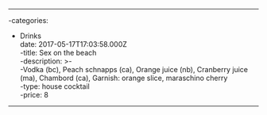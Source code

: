 
---
-categories:<br>
  - Drinks
  <br>date: 2017-05-17T17:03:58.000Z
<br>-title: Sex on the beach
<br>-description: >-
<br>-Vodka (bc), Peach schnapps (ca), Orange juice (nb), Cranberry juice (ma), Chambord (ca), Garnish: orange slice, maraschino cherry
<br>-type: house cocktail
<br>-price: 8

 ----
